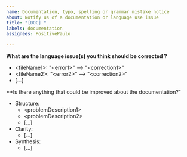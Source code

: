 ```yaml
---
name: Documentation, typo, spelling or grammar mistake notice
about: Notify us of a documentation or language use issue
title: "[DOC] "
labels: documentation
assignees: PositivePaulo

---
```


**What are the language issue(s) you think should be corrected ?**
 - <fileName1\>: "<error1\>" --> "<correction1\>"
 - <fileName2\>: "<error2\>" --> "<correction2\>"
 - [...]

**Is there anything that could be improved about the documentation?"
 - Structure:
   * <problemDescription1\>
   * <problemDescription2\>
   * [...]
 - Clarity:
   * [...]
 - Synthesis:
   * [...]
